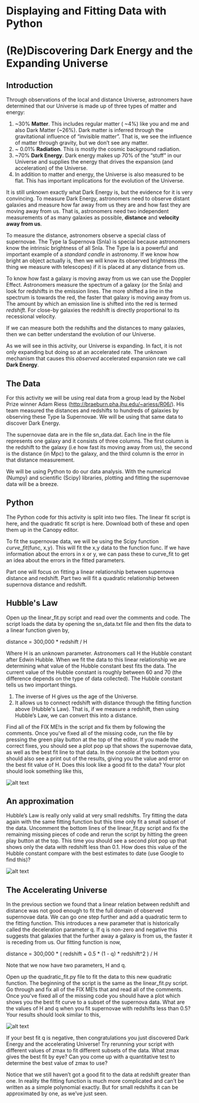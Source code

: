 
<!-- <head>
    <meta charset="UTF-8">
    <link rel="stylesheet" type="text/css" href="double_pendulum.css">

    <script type="text/javascript"
      src="http://cdn.mathjax.org/mathjax/latest/MathJax.js?config=TeX-AMS-MML_HTMLorMML">
    </script>
    <title>Simulating the Double Pendulum-An Introduction to Numerical Modeling II</title>
</head> -->

# Displaying and Fitting Data with Python
# (Re)Discovering Dark Energy and the Expanding Universe
<!--
<body style="font-family:sans-serif;
         font-size:15px;
         width:800px;
         background-color:#E6E6E6 ;">
 -->


## Introduction

Through observations of the local and distance Universe, astronomers have determined that our Universe is made up of three types of matter and energy:

1. ~30%    __Matter__.  This includes regular matter ( ~4%) like you and me and also Dark Matter (~26%). Dark matter is inferred through the gravitational influence of “invisible matter”.  That is, we see the influence of matter through gravity, but we don’t see any matter.  
2. ~ 0.01%   __Radiation__.  This is mostly the cosmic background radiation.
3. ~70%   __Dark Energy__.   Dark energy makes up 70% of the “stuff” in our Universe and supplies the energy that drives the expansion (and acceleration) of the Universe.
4. In addition to matter and energy, the Universe is also measured to be flat.  This has important implications for the evolution of the Universe.

It is still unknown exactly what Dark Energy is, but the evidence for it is very convincing.  To measure Dark Energy, astronomers need to observe distant galaxies and measure how far away from us they are and how fast they are moving away from us. That is, astronomers need two independent measurements of as many galaxies as possible, __distance__ and __velocity away from us__.   

To measure the distance,  astronomers observe a special class of supernovae.  The Type Ia Supernova (SnIa) is special because astronomers know the intrinsic brightness of all SnIa.  The Type Ia is a powerful and important example of a *standard candle* in astronomy.  If we know how bright an object actually is, then we will know its observed brightness (the thing we measure with telescopes) if it is placed at any distance from us.

To know how fast a galaxy is moving away from us we can use the Doppler Effect. Astronomers measure the spectrum of a galaxy (or the SnIa) and look for redshifts in the emission lines.  The more shifted a line in the spectrum is towards the red, the faster that galaxy is moving away from us. The amount by which an emission line is shifted into the red is termed *redshift*. For close-by galaxies the redshift is directly proportional to its recessional velocity.

If we can measure both the redshifts and the distances to many galaxies, then we can better understand the evolution of our Universe.  

As we will see in this activity, our Universe is expanding. In fact, it is not only expanding but doing so at an accelerated rate. The unknown mechanism that causes this *observed* accelerated expansion rate we call __Dark Energy__.


## The Data

For this activity we will be using real data from a group lead by the Nobel Prize winner Adam Riess (http://braeburn.pha.jhu.edu/~ariess/R06/). His team measured the distances and redshifts to hundreds of galaxies by observing these Type Ia Supernovae.  We will be using that same data to discover Dark Energy.

The supernovae data are in the file sn_data.dat. Each line in the file represents one galaxy and it consists of three columns. The first column is the redshift to the galaxy (i.e how fast its moving away from us), the second is the distance (in Mpc) to the galaxy, and the third column is the error in that distance measurement.

We will be using Python to do our data analysis. With the numerical (Numpy) and scientific (Scipy) libraries, plotting and fitting the supernovae data will be a breeze.

## Python

The Python code for this activity is split into two files. The linear fit script is here, and the quadratic fit script is here. Download both of these and open them up in the Canopy editor.

To fit the supernovae data, we will be using the Scipy function *curve_fit*(func, x,y). This will fit the x,y data to the function func. If we have information about the errors in x or y, we can pass these to curve_fit to get an idea about the errors in the fitted parameters.  

Part one will focus on fitting a linear relationship between supernova distance and redshift. Part two will fit a quadratic relationship between supernova distance and redshift.








## Hubble's Law

Open up the linear_fit.py script and read over the comments and code. The script loads the data by opening the sn_data.txt file and then fits the data to a linear function given by,

distance = 300,000 * redshift / H

Where H is an unknown parameter. Astronomers call H the Hubble constant after Edwin Hubble. When we fit the data to this linear relationship we are determining what value of the Hubble constant best fits the data. The current value of the Hubble constant is roughly between 60 and 70 (the difference depends on the type of data collected). The Hubble constant tells us two important things.

1. The inverse of H gives us the age of the Universe.
2. It allows us to connect redshift with distance through the fitting function above (Hubble's Law).  That is, if we measure a redshift, then using Hubble’s Law, we can convert this into a distance.



Find all of the FIX ME!s in the script and fix them by following the comments. Once you've fixed all of the missing code, run the file by pressing the green play button at the top of the editor. If you made the correct fixes, you should see a plot pop up that shows the supernovae data, as well as the best fit line to that data. In the console at the bottom you should also see a print out of the results, giving you the value and error on the best fit value of H. Does this look like a good fit to the data? Your plot should look something like this,

![alt text](linear_results.svg)



## An approximation

Hubble’s Law is really only valid at very small redshifts. Try fitting the data again with the same fitting function but this time only fit a small subset of the data. Uncomment the bottom lines of the linear_fit.py script and fix the remaining missing pieces of code and rerun the script by hitting the green play button at the top. This time you should see a second plot pop up that shows only the data with redshift less than 0.1. How does this value of the Hubble constant compare with the best estimates to date (use Google to find this)?

![alt text](linear_results2.svg)


## The Accelerating Universe

In the previous section we found that a linear relation between redshift and distance was not good enough to fit the full domain of observed supernovae data.  We can go one step further and add a quadratic term to the fitting function.  This introduces a new parameter that is historically called the deceleration parameter q. If q is non-zero and negative this suggests that galaxies that the further away a galaxy is from us, the faster it is receding from us.  Our fitting function is now,


distance = 300,000 * ( redshift + 0.5 * (1 - q) * redshift^2 ) / H

Note that we now have two parameters, H and q.

Open up the quadratic_fit.py file to fit the data to this new quadratic function. The beginning of the script is the same as the linear_fit.py script. Go through and fix all of the FIX ME!s that and read all of the comments. Once you've fixed all of the missing code you should have a plot which shows you the best fit curve to a subset of the supernova data. What are the values of H and q when you fit supernovae with redshifts less than 0.5? Your results should look similar to this,

![alt text](quad_results.svg)

If your best fit q is negative, then congratulations you just discovered Dark Energy and the accelerating Universe! Try rerunning your script with different values of zmax to fit different subsets of the data. What zmax gives the best fit by eye? Can you come up with a quantitative test to determine the best value of zmax to use?


Notice that we still haven’t got a good fit to the data at redshift greater than one.  In reality the fitting function is much more complicated and can’t be written as a simple polynomial exactly.  But for small redshifts it can be approximated by one, as we’ve just seen.  
